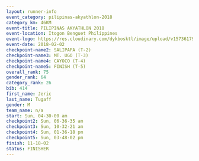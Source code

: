 ```yaml
---
layout: runner-info 
event_category: pilipinas-akyathlon-2018 
category_km: 46KM 
event-title: PILIPINAS AKYATHLON 2018 
event-location: Itogon Benguet Philippines 
event-logo: https://res.cloudinary.com/dykbosktl/image/upload/v1573617968/Logo/akyathlon-logo-new_ifndai.png 
event-date: 2018-02-02 
checkpoint-name2: SALIPAPA (T-2) 
checkpoint-name3: MT. UGO (T-3) 
checkpoint-name4: CAYOCO (T-4) 
checkpoint-name5: FINISH (T-5) 
overall_rank: 75
gender_rank: 64
category_rank: 26
bib: 414
first_name: Jeric
last_name: Tugaff
gender: M
team_name: n/a
start: Sun, 04-30-00 am
checkpoint2: Sun, 06-36-35 am
checkpoint3: Sun, 10-32-21 am
checkpoint4: Sun, 01-36-18 pm
checkpoint5: Sun, 03-48-02 pm
finish: 11-18-02
status: FINISHER
---
```

